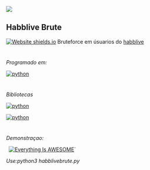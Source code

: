 <img src="https://i.imgur.com/wUeuFYQ.jpg">

## Habblive Brute

[![Website shields.io](https://img.shields.io/website-up-down-green-red/http/shields.io.svg)](https://habblive.in/)
Bruteforce em úsuarios do [habblive](habblive.in/)

#
*Programado em:*

<a href='https://www.python.org/downloads/' target="_blank"><img alt='python' src='https://img.shields.io/badge/Python_3-100000?style=for-the-badge&logo=python&logoColor=FFFFFF&labelColor=000000&color=FFFFFF'/></a>
#
*Bibliotecas*

<a href='https://pypi.org/project/mechanize/' target="_blank"><img alt='python' src='https://img.shields.io/badge/mechanize_0.4.7 -100000?style=for-the-badge&logo=python&logoColor=000000&labelColor=FFFFFF&color=000000'/></a>

<a href='https://pypi.org/project/requests/' target="_blank"><img alt='python' src='https://img.shields.io/badge/requests_2.27.1 -100000?style=for-the-badge&logo=python&logoColor=000000&labelColor=FFFFFF&color=000000'/></a>
#
*Demonstraçao:*

`
`[![Everything Is AWESOME](https://img.youtube.com/vi/edo2DG5v99s/0.jpg)](https://www.youtube.com/watch?v=edo2DG5v99s "Demonstrando o habblivebrute!")`

*Use:python3 habblivebrute.py*

